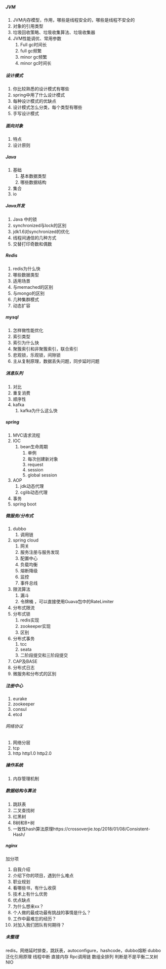 ##### JVM
1. JVM内存模型，作用，哪些是线程安全的，哪些是线程不安全的
2. 对象的引用类型
3. 垃圾回收策略、垃圾收集算法、垃圾收集器
4. JVM性能调优、常用参数
    1. Full gc时间长
    2. full gc频繁
    3. minor gc频繁
    4. minor gc时间长
##### 设计模式
1. 你比较熟悉的设计模式有哪些
2. spring中用了什么设计模式
3. 每种设计模式的优缺点
4. 设计模式怎么分类，每个类型有哪些
5. 手写设计模式
##### 面向对象
1. 特点
2. 设计原则
##### Java
1. 基础
    1. 基本数据类型
    2. 哪些数据结构
2. 集合
3. io
##### Java并发
1. Java 中的锁
2. synchronized与lock的区别
3. jdk1.6对synchronized的优化
4. 线程间通信的几种方式
5. 交替打印奇数和偶数
##### Redis
1. redis为什么快
2. 哪些数据类型
3. 适用场景
4. 与memached的区别
5. 与mongo的区别
6. 几种集群模式
7. 动态扩容
##### mysql
1. 怎样做性能优化
2. 索引类型
3. 索引为什么快
4. 聚簇索引和非聚簇索引，联合索引
5. 悲观锁，乐观锁，间隙锁
6. 主从复制原理，数据丢失问题，同步延时问题
##### 消息队列
1. 对比
2. 重复消费
3. 顺序性
4. kafka
    1. kafka为什么这么快
##### spring
1. MVC请求流程
2. IOC
    1. bean生命周期
        1. 单例
        2. 每次创建新对象
        3. request
        4. session
        5. global session
3. AOP
    1. jdk动态代理
    2. cglib动态代理
4. 事务
5. spring boot
##### 微服务/分布式
1. dubbo
    1. 调用链
2. spring cloud
    1. 网关
    2. 服务注册与服务发现
    3. 配置中心
    4. 负载均衡
    5. 熔断降级
    6. 监控
    7. 事件总线
3. 限流算法
    1. 漏斗
    2. 令牌桶 ，可以直接使用Guava包中的RateLimiter
4. 分布式限流
5. 分布式锁
    1. redis实现
    2. zookeeper实现
    3. 区别
6. 分布式事务
    1. tcc
    2. seata
    3. 二阶段提交和三阶段提交
7. CAP及BASE
8. 分布式日志
9. 微服务和分布式的区别
##### 注册中心
1. eurake
2. zookeeper
3. consul
4. etcd
###### 网络协议
1. 网络分层
2. tcp
3. http http1.0 http2.0
##### 操作系统
1. 内存管理机制
##### 数据结构与算法
1. 跳跃表
2. 二叉查找树
3. 红黑树
4. B树和B+树
5. 一致性hash算法原理https://crossoverjie.top/2018/01/08/Consistent-Hash/
##### nginx

加分项
1. 自我介绍
2. 介绍下你的项目，遇到什么难点
3. 职业规划
4. 看哪些书，有什么收获
5. 技术上有什么优势
6. 优点缺点
7. 为什么想来xx？
8. 个人做的最成功最有挑战的事情是什么？
9. 工作中最难忘的经历？
10. 对加入我们团队有何期待？

##### 未整理
redis，网络延时排查，跳跃表，autoconfigure，hashcode，dubbo熔断
dubbo泛化引用原理
线程中断
直接内存
Rpc调用链
数组全排列
判断是不是平衡二叉树
NIO

